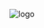 ![logo](https://user-images.githubusercontent.com/69156872/186828153-e31921cf-1ba4-44b3-a8b2-511a7af0201f.png)
